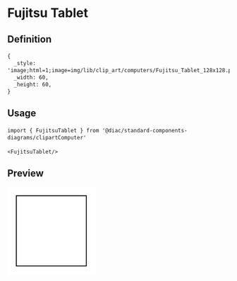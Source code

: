 # Fujitsu Tablet

## Definition

```
{
  _style: 'image;html=1;image=img/lib/clip_art/computers/Fujitsu_Tablet_128x128.pngstrokeColor=none;',
  _width: 60,
  _height: 60,
}
```

## Usage

```
import { FujitsuTablet } from '@diac/standard-components-diagrams/clipartComputer'

<FujitsuTablet/>
```

## Preview

<img src="./fujitsu-tablet.png" width="200"/>
